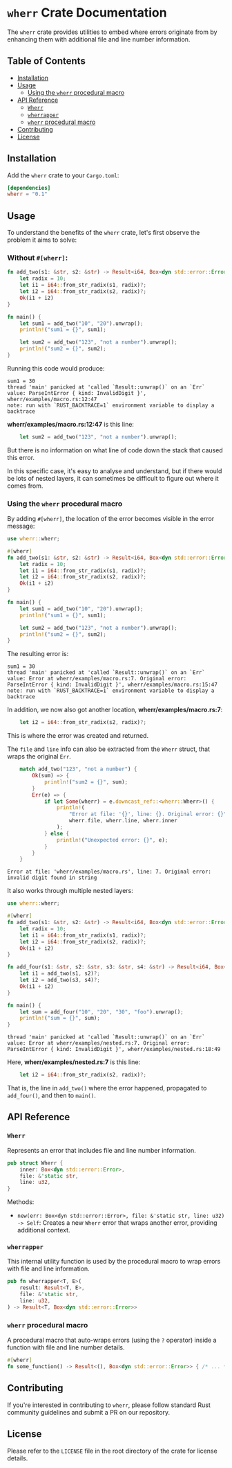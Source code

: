 # `wherr` Crate Documentation

The `wherr` crate provides utilities to embed where errors originate from by enhancing them with additional file and line number information.

## Table of Contents

- [Installation](#installation)
- [Usage](#usage)
  - [Using the `wherr` procedural macro](#using-the-wherr-procedural-macro)
- [API Reference](#api-reference)
  - [`Wherr`](#wherr)
  - [`wherrapper`](#wherrapper)
  - [`wherr` procedural macro](#wherr-procedural-macro)
- [Contributing](#contributing)
- [License](#license)

## Installation

Add the `wherr` crate to your `Cargo.toml`:

```toml
[dependencies]
wherr = "0.1"
```

## Usage

To understand the benefits of the `wherr` crate, let's first observe the problem it aims to solve:

### Without `#[wherr]`:

```rust
fn add_two(s1: &str, s2: &str) -> Result<i64, Box<dyn std::error::Error>> {
    let radix = 10;
    let i1 = i64::from_str_radix(s1, radix)?;
    let i2 = i64::from_str_radix(s2, radix)?;
    Ok(i1 + i2)
}

fn main() {
    let sum1 = add_two("10", "20").unwrap();
    println!("sum1 = {}", sum1);

    let sum2 = add_two("123", "not a number").unwrap();
    println!("sum2 = {}", sum2);
}
```

Running this code would produce:

```
sum1 = 30
thread 'main' panicked at 'called `Result::unwrap()` on an `Err` value: ParseIntError { kind: InvalidDigit }', wherr/examples/macro.rs:12:47
note: run with `RUST_BACKTRACE=1` environment variable to display a backtrace
```

**wherr/examples/macro.rs:12:47** is this line:
```rust
    let sum2 = add_two("123", "not a number").unwrap();
```

But there is no information on what line of code down the stack that caused this error.

In this specific case, it's easy to analyse and understand, but if there would be lots of nested layers, it can sometimes be difficult to figure out where it comes from.

### Using the `wherr` procedural macro

By adding `#[wherr]`, the location of the error becomes visible in the error message:

```rust
use wherr::wherr;

#[wherr]
fn add_two(s1: &str, s2: &str) -> Result<i64, Box<dyn std::error::Error>> {
    let radix = 10;
    let i1 = i64::from_str_radix(s1, radix)?;
    let i2 = i64::from_str_radix(s2, radix)?;
    Ok(i1 + i2)
}

fn main() {
    let sum1 = add_two("10", "20").unwrap();
    println!("sum1 = {}", sum1);

    let sum2 = add_two("123", "not a number").unwrap();
    println!("sum2 = {}", sum2);
}
```

The resulting error is:

```
sum1 = 30
thread 'main' panicked at 'called `Result::unwrap()` on an `Err` value: Error at wherr/examples/macro.rs:7. Original error: ParseIntError { kind: InvalidDigit }', wherr/examples/macro.rs:15:47
note: run with `RUST_BACKTRACE=1` environment variable to display a backtrace
```

In addition, we now also got another location, **wherr/examples/macro.rs:7**:
```rust
    let i2 = i64::from_str_radix(s2, radix)?;
```

This is where the error was created and returned.

The `file` and `line` info can also be extracted from the `Wherr` struct,
that wraps the original `Err`.

```rust
    match add_two("123", "not a number") {
        Ok(sum) => {
            println!("sum2 = {}", sum);
        }
        Err(e) => {
            if let Some(wherr) = e.downcast_ref::<wherr::Wherr>() {
                println!(
                    "Error at file: '{}', line: {}. Original error: {}",
                    wherr.file, wherr.line, wherr.inner
                );
            } else {
                println!("Unexpected error: {}", e);
            }
        }
    }
```

```
Error at file: 'wherr/examples/macro.rs', line: 7. Original error: invalid digit found in string
```

It also works through multiple nested layers:

```rust
use wherr::wherr;

#[wherr]
fn add_two(s1: &str, s2: &str) -> Result<i64, Box<dyn std::error::Error>> {
    let radix = 10;
    let i1 = i64::from_str_radix(s1, radix)?;
    let i2 = i64::from_str_radix(s2, radix)?;
    Ok(i1 + i2)
}

fn add_four(s1: &str, s2: &str, s3: &str, s4: &str) -> Result<i64, Box<dyn std::error::Error>> {
    let i1 = add_two(s1, s2)?;
    let i2 = add_two(s3, s4)?;
    Ok(i1 + i2)
}

fn main() {
    let sum = add_four("10", "20", "30", "foo").unwrap();
    println!("sum = {}", sum);
}
```

```
thread 'main' panicked at 'called `Result::unwrap()` on an `Err` value: Error at wherr/examples/nested.rs:7. Original error: ParseIntError { kind: InvalidDigit }', wherr/examples/nested.rs:18:49
```

Here, **wherr/examples/nested.rs:7** is this line:
```rust
    let i2 = i64::from_str_radix(s2, radix)?;
```

That is, the line in `add_two()` where the error happened, propagated to `add_four()`, and then to `main()`.

## API Reference

### `Wherr`

Represents an error that includes file and line number information.

```rust
pub struct Wherr {
    inner: Box<dyn std::error::Error>,
    file: &'static str,
    line: u32,
}
```

Methods:

- `new(err: Box<dyn std::error::Error>, file: &'static str, line: u32) -> Self`: Creates a new `Wherr` error that wraps another error, providing additional context.

### `wherrapper`

This internal utility function is used by the procedural macro to wrap errors with file and line information.

```rust
pub fn wherrapper<T, E>(
    result: Result<T, E>,
    file: &'static str,
    line: u32,
) -> Result<T, Box<dyn std::error::Error>>
```

### `wherr` procedural macro

A procedural macro that auto-wraps errors (using the `?` operator) inside a function with file and line number details.

```rust
#[wherr]
fn some_function() -> Result<(), Box<dyn std::error::Error>> { /* ... */ }
```

## Contributing

If you're interested in contributing to `wherr`, please follow standard Rust community guidelines and submit a PR on our repository.

## License

Please refer to the `LICENSE` file in the root directory of the crate for license details.
